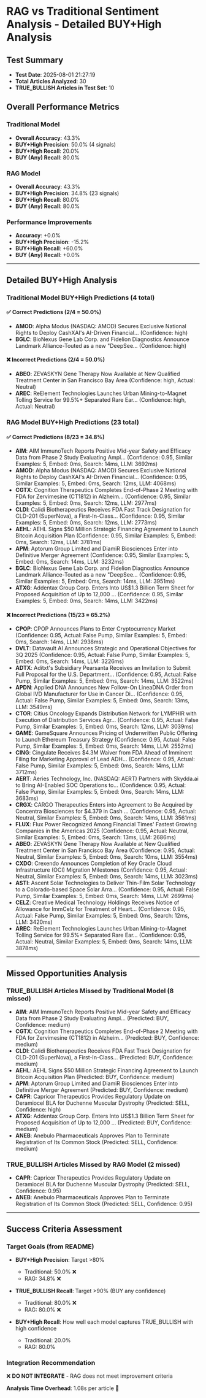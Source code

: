 # RAG vs Traditional Sentiment Analysis - Detailed BUY+High Analysis

## Test Summary
- **Test Date**: 2025-08-01 21:27:19
- **Total Articles Analyzed**: 30
- **TRUE_BULLISH Articles in Test Set**: 10

## Overall Performance Metrics

### Traditional Model
- **Overall Accuracy**: 43.3%
- **BUY+High Precision**: 50.0% (4 signals)
- **BUY+High Recall**: 20.0%
- **BUY (Any) Recall**: 80.0%

### RAG Model
- **Overall Accuracy**: 43.3%
- **BUY+High Precision**: 34.8% (23 signals)
- **BUY+High Recall**: 80.0%
- **BUY (Any) Recall**: 80.0%

### Performance Improvements
- **Accuracy**: +0.0%
- **BUY+High Precision**: -15.2%
- **BUY+High Recall**: +60.0%
- **BUY (Any) Recall**: +0.0%

---

## Detailed BUY+High Analysis

### Traditional Model BUY+High Predictions (4 total)


#### ✅ Correct Predictions (2/4 = 50.0%)
- **AMOD**: Alpha Modus (NASDAQ: AMOD) Secures Exclusive National Rights to Deploy CashXAI's AI-Driven Financial... (Confidence: high)
- **BGLC**: BioNexus Gene Lab Corp. and Fidelion Diagnostics Announce Landmark Alliance-Touted as a new "DeepSee... (Confidence: high)

#### ❌ Incorrect Predictions (2/4 = 50.0%)
- **ABEO**: ZEVASKYN Gene Therapy Now Available at New Qualified Treatment Center in San Francisco Bay Area (Confidence: high, Actual: Neutral)
- **AREC**: ReElement Technologies Launches Urban Mining-to-Magnet Tolling Service for 99.5%+ Separated Rare Ear... (Confidence: high, Actual: Neutral)

### RAG Model BUY+High Predictions (23 total)


#### ✅ Correct Predictions (8/23 = 34.8%)
- **AIM**: AIM ImmunoTech Reports Positive Mid-year Safety and Efficacy Data from Phase 2 Study Evaluating Ampl... (Confidence: 0.95, Similar Examples: 5, Embed: 0ms, Search: 14ms, LLM: 3692ms)
- **AMOD**: Alpha Modus (NASDAQ: AMOD) Secures Exclusive National Rights to Deploy CashXAI's AI-Driven Financial... (Confidence: 0.95, Similar Examples: 5, Embed: 0ms, Search: 12ms, LLM: 4068ms)
- **CGTX**: Cognition Therapeutics Completes End-of-Phase 2 Meeting with FDA for Zervimesine (CT1812) in Alzheim... (Confidence: 0.95, Similar Examples: 5, Embed: 0ms, Search: 12ms, LLM: 2977ms)
- **CLDI**: Calidi Biotherapeutics Receives FDA Fast Track Designation for CLD-201 (SuperNova), a First-In-Class... (Confidence: 0.95, Similar Examples: 5, Embed: 0ms, Search: 12ms, LLM: 2773ms)
- **AEHL**: AEHL Signs $50 Million Strategic Financing Agreement to Launch Bitcoin Acquisition Plan (Confidence: 0.95, Similar Examples: 5, Embed: 0ms, Search: 12ms, LLM: 3781ms)
- **APM**: Aptorum Group Limited and DiamiR Biosciences Enter into Definitive Merger Agreement (Confidence: 0.95, Similar Examples: 5, Embed: 0ms, Search: 14ms, LLM: 3232ms)
- **BGLC**: BioNexus Gene Lab Corp. and Fidelion Diagnostics Announce Landmark Alliance-Touted as a new "DeepSee... (Confidence: 0.95, Similar Examples: 5, Embed: 0ms, Search: 14ms, LLM: 3951ms)
- **ATXG**: Addentax Group Corp. Enters Into US$1.3 Billion Term Sheet for Proposed Acquisition of Up to 12,000 ... (Confidence: 0.95, Similar Examples: 5, Embed: 0ms, Search: 14ms, LLM: 3422ms)

#### ❌ Incorrect Predictions (15/23 = 65.2%)
- **CPOP**: CPOP Announces Plans to Enter Cryptocurrency Market (Confidence: 0.95, Actual: False Pump, Similar Examples: 5, Embed: 0ms, Search: 14ms, LLM: 2938ms)
- **DVLT**: Datavault AI Announces Strategic and Operational Objectives for 3Q 2025 (Confidence: 0.95, Actual: False Pump, Similar Examples: 5, Embed: 0ms, Search: 14ms, LLM: 3226ms)
- **ADTX**: Aditxt's Subsidiary Pearsanta Receives an Invitation to Submit Full Proposal for the U.S. Department... (Confidence: 0.95, Actual: False Pump, Similar Examples: 5, Embed: 0ms, Search: 14ms, LLM: 3522ms)
- **APDN**: Applied DNA Announces New Follow-On LineaDNA Order from Global IVD Manufacturer for Use in Cancer Di... (Confidence: 0.95, Actual: False Pump, Similar Examples: 5, Embed: 0ms, Search: 13ms, LLM: 3549ms)
- **CTOR**: Citius Oncology Expands Distribution Network for LYMPHIR with Execution of Distribution Services Agr... (Confidence: 0.95, Actual: False Pump, Similar Examples: 5, Embed: 0ms, Search: 12ms, LLM: 3039ms)
- **GAME**: GameSquare Announces Pricing of Underwritten Public Offering to Launch Ethereum Treasury Strategy (Confidence: 0.95, Actual: False Pump, Similar Examples: 5, Embed: 0ms, Search: 14ms, LLM: 2552ms)
- **CING**: Cingulate Receives $4.3M Waiver from FDA Ahead of Imminent Filing for Marketing Approval of Lead ADH... (Confidence: 0.95, Actual: False Pump, Similar Examples: 5, Embed: 0ms, Search: 14ms, LLM: 3712ms)
- **AERT**: Aeries Technology, Inc. (NASDAQ: AERT) Partners with Skydda.ai to Bring AI-Enabled SOC Operations to... (Confidence: 0.95, Actual: False Pump, Similar Examples: 5, Embed: 0ms, Search: 14ms, LLM: 3683ms)
- **CRGX**: CARGO Therapeutics Enters into Agreement to Be Acquired by Concentra Biosciences for $4.379 in Cash ... (Confidence: 0.95, Actual: Neutral, Similar Examples: 5, Embed: 0ms, Search: 14ms, LLM: 3561ms)
- **FLUX**: Flux Power Recognized Among Financial Times' Fastest Growing Companies in the Americas 2025 (Confidence: 0.95, Actual: Neutral, Similar Examples: 5, Embed: 0ms, Search: 13ms, LLM: 2686ms)
- **ABEO**: ZEVASKYN Gene Therapy Now Available at New Qualified Treatment Center in San Francisco Bay Area (Confidence: 0.95, Actual: Neutral, Similar Examples: 5, Embed: 0ms, Search: 10ms, LLM: 3554ms)
- **CXDO**: Crexendo Announces Completion of Key Oracle Cloud Infrastructure (OCI) Migration Milestones (Confidence: 0.95, Actual: Neutral, Similar Examples: 5, Embed: 0ms, Search: 14ms, LLM: 3023ms)
- **ASTI**: Ascent Solar Technologies to Deliver Thin-Film Solar Technology to a Colorado-based Space Solar Arra... (Confidence: 0.95, Actual: False Pump, Similar Examples: 5, Embed: 0ms, Search: 14ms, LLM: 2699ms)
- **CELZ**: Creative Medical Technology Holdings Receives Notice of Allowance for ImmCelz for Treatment of Heart... (Confidence: 0.95, Actual: False Pump, Similar Examples: 5, Embed: 0ms, Search: 12ms, LLM: 3420ms)
- **AREC**: ReElement Technologies Launches Urban Mining-to-Magnet Tolling Service for 99.5%+ Separated Rare Ear... (Confidence: 0.95, Actual: Neutral, Similar Examples: 5, Embed: 0ms, Search: 14ms, LLM: 3878ms)

---

## Missed Opportunities Analysis

### TRUE_BULLISH Articles Missed by Traditional Model (8 missed)
- **AIM**: AIM ImmunoTech Reports Positive Mid-year Safety and Efficacy Data from Phase 2 Study Evaluating Ampl... (Predicted: BUY, Confidence: medium)
- **CGTX**: Cognition Therapeutics Completes End-of-Phase 2 Meeting with FDA for Zervimesine (CT1812) in Alzheim... (Predicted: BUY, Confidence: medium)
- **CLDI**: Calidi Biotherapeutics Receives FDA Fast Track Designation for CLD-201 (SuperNova), a First-In-Class... (Predicted: BUY, Confidence: medium)
- **AEHL**: AEHL Signs $50 Million Strategic Financing Agreement to Launch Bitcoin Acquisition Plan (Predicted: BUY, Confidence: medium)
- **APM**: Aptorum Group Limited and DiamiR Biosciences Enter into Definitive Merger Agreement (Predicted: BUY, Confidence: medium)
- **CAPR**: Capricor Therapeutics Provides Regulatory Update on Deramiocel BLA for Duchenne Muscular Dystrophy (Predicted: SELL, Confidence: high)
- **ATXG**: Addentax Group Corp. Enters Into US$1.3 Billion Term Sheet for Proposed Acquisition of Up to 12,000 ... (Predicted: BUY, Confidence: medium)
- **ANEB**: Anebulo Pharmaceuticals Approves Plan to Terminate Registration of Its Common Stock (Predicted: SELL, Confidence: medium)

### TRUE_BULLISH Articles Missed by RAG Model (2 missed)
- **CAPR**: Capricor Therapeutics Provides Regulatory Update on Deramiocel BLA for Duchenne Muscular Dystrophy (Predicted: SELL, Confidence: 0.95)
- **ANEB**: Anebulo Pharmaceuticals Approves Plan to Terminate Registration of Its Common Stock (Predicted: SELL, Confidence: 0.95)

---

## Success Criteria Assessment

### Target Goals (from README)
- **BUY+High Precision**: Target >80%
  - Traditional: 50.0% ❌
  - RAG: 34.8% ❌

- **TRUE_BULLISH Recall**: Target >90% (BUY any confidence)
  - Traditional: 80.0% ❌
  - RAG: 80.0% ❌

- **BUY+High Recall**: How well each model captures TRUE_BULLISH with high confidence
  - Traditional: 20.0%
  - RAG: 80.0%

### Integration Recommendation
❌ **DO NOT INTEGRATE** - RAG does not meet improvement criteria

**Analysis Time Overhead**: 1.08s per article 🚫

